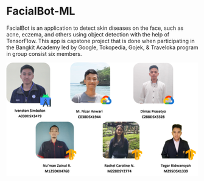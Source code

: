 # FacialBot-ML
FacialBot is an application to detect skin diseases on the face, such as acne, eczema, and others using object detection with the help of TensorFlow. This app is capstone project that is done when participating in the Bangkit Academy led by Google, Tokopedia, Gojek, & Traveloka program in group consist six members.

![alt text](https://github.com/tegarridwansyah/-ML-FacialBot-Bangkit/blob/main/drive-download-20230601T031056Z-001/members.png)
